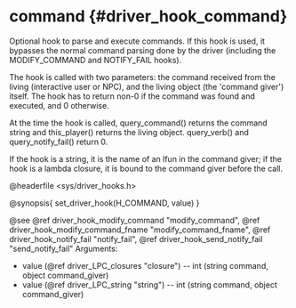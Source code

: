 command {#driver_hook_command}
==============================
Optional hook to parse and execute commands. If this hook is used, it bypasses the normal command parsing done by the driver (including the MODIFY_COMMAND and NOTIFY_FAIL hooks).

The hook is called with two parameters: the command received from the living (interactive user or NPC), and the living object (the 'command giver') itself. The hook has to return non-0 if the command was found and executed, and 0 otherwise.

At the time the hook is called, query_command() returns the command string and this_player() returns the living object. query_verb() and query_notify_fail() return 0.

If the hook is a string, it is the name of an lfun in the command giver; if the hook is a lambda closure, it is bound to the command giver before the call.

@headerfile <sys/driver_hooks.h>

@synopsis{
set_driver_hook(H_COMMAND, value)
}

@see @ref driver_hook_modify_command "modify_command", @ref driver_hook_modify_command_fname "modify_command_fname", @ref driver_hook_notify_fail "notify_fail", @ref driver_hook_send_notify_fail "send_notify_fail"
Arguments: 
- value (@ref driver_LPC_closures "closure") -- int <closure>(string command, object command_giver)
- value (@ref driver_LPC_string "string") -- int <name>(string command, object command_giver)
